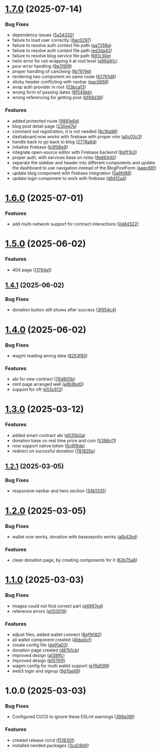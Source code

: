 # [1.7.0](https://github.com/BAM-Bold-African-Movement/bam-website/compare/v1.6.0...v1.7.0) (2025-07-14)


### Bug Fixes

* dependency issues ([5a34332](https://github.com/BAM-Bold-African-Movement/bam-website/commit/5a343329270335fded62569e688732d87a102dca))
* failure to load user correctly ([9ac0297](https://github.com/BAM-Bold-African-Movement/bam-website/commit/9ac0297884aab00fc1643b59f926d4fb3fedd1d8))
* failure to resolve auth context file path ([aa7259a](https://github.com/BAM-Bold-African-Movement/bam-website/commit/aa7259a9dc1d69625981b1d5d09269505d6f974f))
* failure to resolve auth context file path ([ed2da42](https://github.com/BAM-Bold-African-Movement/bam-website/commit/ed2da427078fc8d35d7d33795a19e9ef2fcd6e55))
* failure to resolve blog service file path ([681c30e](https://github.com/BAM-Bold-African-Movement/bam-website/commit/681c30e7f303aac103000fcc0216c2d4fe7199e5))
* helm error for not wrapping it at root level ([a96d41c](https://github.com/BAM-Bold-African-Movement/bam-website/commit/a96d41c201b8857083d2d341f57cf2918d15c84c))
* poor error handling ([9e319f9](https://github.com/BAM-Bold-African-Movement/bam-website/commit/9e319f9f79c4102d6f935347b360afcad3286aa0))
* proper handling of cancleing ([fb7979d](https://github.com/BAM-Bold-African-Movement/bam-website/commit/fb7979d9a6997c81c8efa263403edc9266322090))
* rendering two component on same route ([62761d6](https://github.com/BAM-Bold-African-Movement/bam-website/commit/62761d6c1df39153c931e0e044f68a37cc670aff))
* sticky header conflicting with navbar ([eac5668](https://github.com/BAM-Bold-African-Movement/bam-website/commit/eac5668dc5f7274887bf277639cc605b0e96e92c))
* wrap auth provider in root ([03bca13](https://github.com/BAM-Bold-African-Movement/bam-website/commit/03bca13fed4c5066dac28b8e3c85df490a086c77))
* wrong form of passing dates ([9f549bb](https://github.com/BAM-Bold-African-Movement/bam-website/commit/9f549bbb45520a215ef215921476871cee569b6d))
* wrong referencing for getting post ([bf68d36](https://github.com/BAM-Bold-African-Movement/bam-website/commit/bf68d36c4074440f8db7b87d71b9092dfb29e6b4))


### Features

* added protected route ([9981e6d](https://github.com/BAM-Bold-African-Movement/bam-website/commit/9981e6d7a44662e01a752c98c7a45d3ad6675341))
* blog post detail page ([230ed7e](https://github.com/BAM-Bold-African-Movement/bam-website/commit/230ed7e21fb90aa55c019af89e76a72174484f65))
* comment out registration, it is not needed ([8c16a96](https://github.com/BAM-Bold-African-Movement/bam-website/commit/8c16a961fb25f0e7013357a4ad22b90d6f6278ad))
* dashaboard now works with firebase with proper role ([a0c03c3](https://github.com/BAM-Bold-African-Movement/bam-website/commit/a0c03c3be42afdbccd31e0764aa177d2eab88661))
* handle back to go back to blog ([2778a9d](https://github.com/BAM-Bold-African-Movement/bam-website/commit/2778a9d95b92d98e37b3164c9f1149f73b6964ea))
* initailize firebase ([b3f06e9](https://github.com/BAM-Bold-African-Movement/bam-website/commit/b3f06e9188e8a443783b8bced9912e519a0cbb77))
* integrate open-source editor with Firebase backend ([8d1f1b3](https://github.com/BAM-Bold-African-Movement/bam-website/commit/8d1f1b3b66a1bfd51ac1b0ac5ed546fc1f4a34bf))
* proper auth, with services base on roles ([9e66440](https://github.com/BAM-Bold-African-Movement/bam-website/commit/9e66440addec93347508a8f08bb2b16b0377a056))
* separate the sidebar and header into different components and update the dashboard to use navigation instead of the BlogPostForm ([aaec88f](https://github.com/BAM-Bold-African-Movement/bam-website/commit/aaec88fb9d32cc5e729b3efa11002cc4d35315a7))
* update blog component with firebase integration ([5a6fd88](https://github.com/BAM-Bold-African-Movement/bam-website/commit/5a6fd88b308be963418d7e4f8f21658ffd13b134))
* update login component to work with firebase ([d64f2a4](https://github.com/BAM-Bold-African-Movement/bam-website/commit/d64f2a430a9c6c7c88d5f6c8fd0e1ab3521e22fe))

# [1.6.0](https://github.com/BAM-Bold-African-Movement/bam-website/compare/v1.5.0...v1.6.0) (2025-07-01)


### Features

* add multi-network support for contract interactions ([0d4d322](https://github.com/BAM-Bold-African-Movement/bam-website/commit/0d4d3228dfeecd031e867ba211c6fd63aecbb5e9))

# [1.5.0](https://github.com/BAM-Bold-African-Movement/bam-website/compare/v1.4.1...v1.5.0) (2025-06-02)


### Features

* 404 page ([11794e1](https://github.com/BAM-Bold-African-Movement/bam-website/commit/11794e1ddc42071232afad9c3eb380007cbd6d67))

## [1.4.1](https://github.com/BAM-Bold-African-Movement/bam-website/compare/v1.4.0...v1.4.1) (2025-06-02)


### Bug Fixes

* donation button still shows after success ([3f654c4](https://github.com/BAM-Bold-African-Movement/bam-website/commit/3f654c42276a0a23bb63a702e39f128a89ff1291))

# [1.4.0](https://github.com/BAM-Bold-African-Movement/bam-website/compare/v1.3.0...v1.4.0) (2025-06-02)


### Bug Fixes

* wagmi reading wrong data ([8253f85](https://github.com/BAM-Bold-African-Movement/bam-website/commit/8253f85d37b634d324586c2a6a2aa038ab9b0cb8))


### Features

* abi for new contract ([76d805b](https://github.com/BAM-Bold-African-Movement/bam-website/commit/76d805b9f0c1b30d64e7252433d4fb29e1e7005b))
* mint page arranged well ([e8b9bd0](https://github.com/BAM-Bold-African-Movement/bam-website/commit/e8b9bd045fcf57b1fa24f33528dd537c95d7e12c))
* support for nft ([e53c612](https://github.com/BAM-Bold-African-Movement/bam-website/commit/e53c612244108ad5620c1888ebdef91814d2472d))

# [1.3.0](https://github.com/BAM-Bold-African-Movement/bam-website/compare/v1.2.1...v1.3.0) (2025-03-12)


### Features

* added smart contract abi ([d035b0a](https://github.com/BAM-Bold-African-Movement/bam-website/commit/d035b0ab1fdb6ddff751128c5e2230f2220f4e17))
* donation base on real time price and coin ([5388cf1](https://github.com/BAM-Bold-African-Movement/bam-website/commit/5388cf1da725a782b5881b39b843e899f66d0471))
* now support native token ([0c6f9de](https://github.com/BAM-Bold-African-Movement/bam-website/commit/0c6f9decb4e2a7c2012ca4e4badae0424eb207a7))
* redirect on succesful donation ([781826a](https://github.com/BAM-Bold-African-Movement/bam-website/commit/781826a65cdafee9dd289307e714f0463c9d60a1))

## [1.2.1](https://github.com/BAM-Bold-African-Movement/bam-website/compare/v1.2.0...v1.2.1) (2025-03-05)


### Bug Fixes

* responsive navbar and hero section ([34b1335](https://github.com/BAM-Bold-African-Movement/bam-website/commit/34b133512087355c2bc377259be675576817740a))

# [1.2.0](https://github.com/BAM-Bold-African-Movement/bam-website/compare/v1.1.0...v1.2.0) (2025-03-05)


### Bug Fixes

* wallet now works, donation with basesepolio works ([afb42bd](https://github.com/BAM-Bold-African-Movement/bam-website/commit/afb42bd9841aedf021ea49ff048b13dd4486e297))


### Features

* clean donation page, by creating components for it ([62b75a8](https://github.com/BAM-Bold-African-Movement/bam-website/commit/62b75a8be99e3c7554fd4fc5afdba3e873653edc))

# [1.1.0](https://github.com/BAM-Bold-African-Movement/bam-website/compare/v1.0.0...v1.1.0) (2025-03-03)


### Bug Fixes

* images could not find correct part ([d4967ed](https://github.com/BAM-Bold-African-Movement/bam-website/commit/d4967eda3258f6a8a251d0044a8ad2512ca79276))
* reference errors ([e053019](https://github.com/BAM-Bold-African-Movement/bam-website/commit/e05301900a34afd47dd4fe1f3c63f9ff921f7346))


### Features

* adjust files, added wallet connect ([8ef9082](https://github.com/BAM-Bold-African-Movement/bam-website/commit/8ef90826e05aea352571c554f7994e5fafd6f344))
* all wallet component created ([4bba5cf](https://github.com/BAM-Bold-African-Movement/bam-website/commit/4bba5cfaceb91dd75dab10195c99cc66756260d0))
* create config file ([de91a03](https://github.com/BAM-Bold-African-Movement/bam-website/commit/de91a03138628e73f87eeacb6a06400a433d7dc8))
* donation page created ([d87b1cb](https://github.com/BAM-Bold-African-Movement/bam-website/commit/d87b1cb3e5736026b2dcca8683b5d3f03a459d03))
* improved design ([a138ffc](https://github.com/BAM-Bold-African-Movement/bam-website/commit/a138ffccc1013085b3358ff3a7261de1a9de7013))
* improved design ([bf5761f](https://github.com/BAM-Bold-African-Movement/bam-website/commit/bf5761f55314e23da9aa0e7efd8284ca6c74c53f))
* wagmi config for multi wallet support ([e76d599](https://github.com/BAM-Bold-African-Movement/bam-website/commit/e76d599b8740a0bede3e79eb9162057b91788565))
* web3 login and signup ([9d7be69](https://github.com/BAM-Bold-African-Movement/bam-website/commit/9d7be6910a1b16c8e41e7bf35ac0be784a2577bd))

# 1.0.0 (2025-03-03)


### Bug Fixes

* Configured CI/CD to ignore these ESLint warnings ([399a39f](https://github.com/BAM-Bold-African-Movement/bam-website/commit/399a39f68e5d7004dca9b6e8f0f92df5023940e9))


### Features

* created release ci/cd ([f51830f](https://github.com/BAM-Bold-African-Movement/bam-website/commit/f51830f790dbb555b1ff5441b3287202ccd70016))
* installed needed packages ([3cd28d0](https://github.com/BAM-Bold-African-Movement/bam-website/commit/3cd28d009562e9d37af4d7f74d64bc04e6adefe2))
